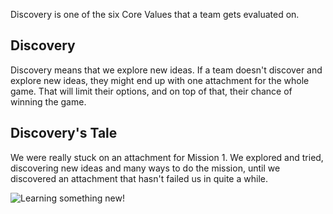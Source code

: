 Discovery is one of the six Core Values that a team gets evaluated on.

## Discovery 

Discovery means that we explore new ideas. If a team doesn't discover and explore new ideas, they might end up with one attachment for the whole game. That will limit their options, and on top of that, their chance of winning the game.

## Discovery's Tale

We were really stuck on an attachment for Mission 1. We explored and tried, discovering new ideas and many ways to do the mission, until we discovered an attachment that hasn't failed us in quite a while.

![Learning something new!](https://drive.google.com/file/d/1gxAtVf_emmvlds_hjuIv1J09JTfyvQ8F/view?usp=drive_link)
